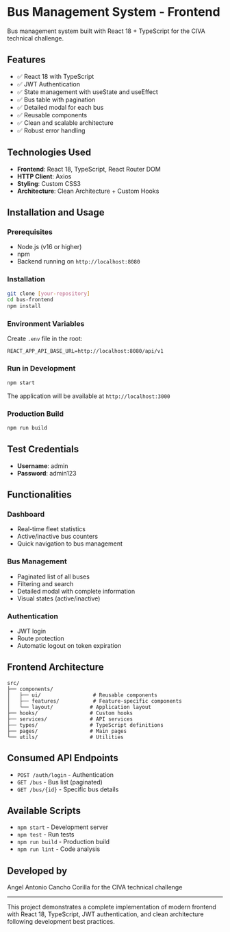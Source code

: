 # Bus Management System - Frontend

Bus management system built with React 18 + TypeScript for the CIVA technical challenge.

## Features

- ✅ React 18 with TypeScript
- ✅ JWT Authentication
- ✅ State management with useState and useEffect
- ✅ Bus table with pagination
- ✅ Detailed modal for each bus
- ✅ Reusable components
- ✅ Clean and scalable architecture
- ✅ Robust error handling

## Technologies Used

- **Frontend**: React 18, TypeScript, React Router DOM
- **HTTP Client**: Axios
- **Styling**: Custom CSS3
- **Architecture**: Clean Architecture + Custom Hooks

## Installation and Usage

### Prerequisites
- Node.js (v16 or higher)
- npm
- Backend running on `http://localhost:8080`

### Installation
```bash
git clone [your-repository]
cd bus-frontend
npm install
```

### Environment Variables
Create `.env` file in the root:
```
REACT_APP_API_BASE_URL=http://localhost:8080/api/v1
```

### Run in Development
```bash
npm start
```

The application will be available at `http://localhost:3000`

### Production Build
```bash
npm run build
```

## Test Credentials

- **Username**: admin
- **Password**: admin123

## Functionalities

### Dashboard
- Real-time fleet statistics
- Active/inactive bus counters
- Quick navigation to bus management

### Bus Management
- Paginated list of all buses
- Filtering and search
- Detailed modal with complete information
- Visual states (active/inactive)

### Authentication
- JWT login
- Route protection
- Automatic logout on token expiration

## Frontend Architecture

```
src/
├── components/
│   ├── ui/                 # Reusable components
│   ├── features/           # Feature-specific components
│   └── layout/            # Application layout
├── hooks/                 # Custom hooks
├── services/              # API services
├── types/                 # TypeScript definitions
├── pages/                 # Main pages
└── utils/                 # Utilities
```

## Consumed API Endpoints

- `POST /auth/login` - Authentication
- `GET /bus` - Bus list (paginated)
- `GET /bus/{id}` - Specific bus details

## Available Scripts

- `npm start` - Development server
- `npm test` - Run tests
- `npm run build` - Production build
- `npm run lint` - Code analysis

## Developed by

Angel Antonio Cancho Corilla for the CIVA technical challenge

---

This project demonstrates a complete implementation of modern frontend with React 18, TypeScript, JWT authentication, and clean architecture following development best practices.
